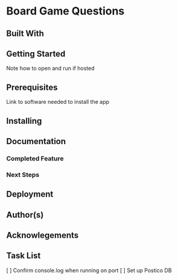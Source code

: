 # Board Game Questions

## Built With

## Getting Started

Note how to open and run if hosted

## Prerequisites

Link to software needed to install the app

## Installing

## Documentation

### Completed Feature

### Next Steps

## Deployment

## Author(s)

## Acknowlegements

## Task List

[ ] Confirm console.log when running on port
[ ] Set up Postico DB
